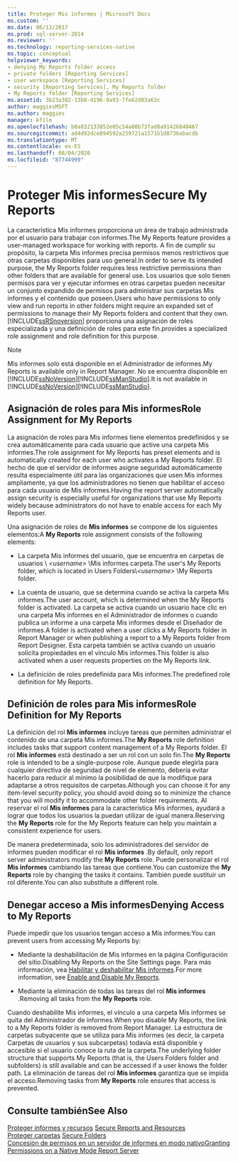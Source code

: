 ```yaml
---
title: Proteger Mis informes | Microsoft Docs
ms.custom: ''
ms.date: 06/13/2017
ms.prod: sql-server-2014
ms.reviewer: ''
ms.technology: reporting-services-native
ms.topic: conceptual
helpviewer_keywords:
- denying My Reports folder access
- private folders [Reporting Services]
- user workspace [Reporting Services]
- security [Reporting Services], My Reports folder
- My Reports folder [Reporting Services]
ms.assetid: 3b23a382-13b8-4196-9a93-7fe62d03a63c
author: maggiesMSFT
ms.author: maggies
manager: kfile
ms.openlocfilehash: b0a832133852e05c54a80b73fad8a91426840467
ms.sourcegitcommit: ad4d92dce894592a259721a1571b1d8736abacdb
ms.translationtype: MT
ms.contentlocale: es-ES
ms.lasthandoff: 08/04/2020
ms.locfileid: "87744999"
---
```

# <a name="secure-my-reports"></a><span data-ttu-id="d600b-102">Proteger Mis informes</span><span class="sxs-lookup"><span data-stu-id="d600b-102">Secure My Reports</span></span>
  <span data-ttu-id="d600b-103">La característica Mis informes proporciona un área de trabajo administrada por el usuario para trabajar con informes.</span><span class="sxs-lookup"><span data-stu-id="d600b-103">The My Reports feature provides a user-managed workspace for working with reports.</span></span> <span data-ttu-id="d600b-104">A fin de cumplir su propósito, la carpeta Mis informes precisa permisos menos restrictivos que otras carpetas disponibles para uso general.</span><span class="sxs-lookup"><span data-stu-id="d600b-104">In order to serve its intended purpose, the My Reports folder requires less restrictive permissions than other folders that are available for general use.</span></span> <span data-ttu-id="d600b-105">Los usuarios que solo tienen permisos para ver y ejecutar informes en otras carpetas pueden necesitar un conjunto expandido de permisos para administrar sus carpetas Mis informes y el contenido que poseen.</span><span class="sxs-lookup"><span data-stu-id="d600b-105">Users who have permissions to only view and run reports in other folders might require an expanded set of permissions to manage their My Reports folders and content that they own.</span></span> [!INCLUDE[ssRSnoversion](../../includes/ssrsnoversion-md.md)] <span data-ttu-id="d600b-106">proporciona una asignación de roles especializada y una definición de roles para este fin.</span><span class="sxs-lookup"><span data-stu-id="d600b-106">provides a specialized role assignment and role definition for this purpose.</span></span>  
  
> [!NOTE]  
>  <span data-ttu-id="d600b-107">Mis informes solo está disponible en el Administrador de informes.</span><span class="sxs-lookup"><span data-stu-id="d600b-107">My Reports is available only in Report Manager.</span></span> <span data-ttu-id="d600b-108">No se encuentra disponible en [!INCLUDE[ssNoVersion](../../includes/ssnoversion-md.md)][!INCLUDE[ssManStudio](../../includes/ssmanstudio-md.md)].</span><span class="sxs-lookup"><span data-stu-id="d600b-108">It is not available in [!INCLUDE[ssNoVersion](../../includes/ssnoversion-md.md)][!INCLUDE[ssManStudio](../../includes/ssmanstudio-md.md)].</span></span>  
  
## <a name="role-assignment-for-my-reports"></a><span data-ttu-id="d600b-109">Asignación de roles para Mis informes</span><span class="sxs-lookup"><span data-stu-id="d600b-109">Role Assignment for My Reports</span></span>  
 <span data-ttu-id="d600b-110">La asignación de roles para Mis informes tiene elementos predefinidos y se crea automáticamente para cada usuario que active una carpeta Mis informes.</span><span class="sxs-lookup"><span data-stu-id="d600b-110">The role assignment for My Reports has preset elements and is automatically created for each user who activates a My Reports folder.</span></span> <span data-ttu-id="d600b-111">El hecho de que el servidor de informes asigne seguridad automáticamente resulta especialmente útil para las organizaciones que usen Mis informes ampliamente, ya que los administradores no tienen que habilitar el acceso para cada usuario de Mis informes.</span><span class="sxs-lookup"><span data-stu-id="d600b-111">Having the report server automatically assign security is especially useful for organizations that use My Reports widely because administrators do not have to enable access for each My Reports user.</span></span>  
  
 <span data-ttu-id="d600b-112">Una asignación de roles de **Mis informes** se compone de los siguientes elementos:</span><span class="sxs-lookup"><span data-stu-id="d600b-112">A **My Reports** role assignment consists of the following elements:</span></span>  
  
-   <span data-ttu-id="d600b-113">La carpeta Mis informes del usuario, que se encuentra en carpetas de usuarios \\ *\<username>* \Mis informes carpeta.</span><span class="sxs-lookup"><span data-stu-id="d600b-113">The user's My Reports folder, which is located in Users Folders\\*\<username>* \My Reports folder.</span></span>  
  
-   <span data-ttu-id="d600b-114">La cuenta de usuario, que se determina cuando se activa la carpeta Mis informes.</span><span class="sxs-lookup"><span data-stu-id="d600b-114">The user account, which is determined when the My Reports folder is activated.</span></span> <span data-ttu-id="d600b-115">La carpeta se activa cuando un usuario hace clic en una carpeta Mis informes en el Administrador de informes o cuando publica un informe a una carpeta Mis informes desde el Diseñador de informes.</span><span class="sxs-lookup"><span data-stu-id="d600b-115">A folder is activated when a user clicks a My Reports folder in Report Manager or when publishing a report to a My Reports folder from Report Designer.</span></span> <span data-ttu-id="d600b-116">Esta carpeta también se activa cuando un usuario solicita propiedades en el vínculo Mis informes.</span><span class="sxs-lookup"><span data-stu-id="d600b-116">This folder is also activated when a user requests properties on the My Reports link.</span></span>  
  
-   <span data-ttu-id="d600b-117">La definición de roles predefinida para Mis informes.</span><span class="sxs-lookup"><span data-stu-id="d600b-117">The predefined role definition for My Reports.</span></span>  
  
## <a name="role-definition-for-my-reports"></a><span data-ttu-id="d600b-118">Definición de roles para Mis informes</span><span class="sxs-lookup"><span data-stu-id="d600b-118">Role Definition for My Reports</span></span>  
 <span data-ttu-id="d600b-119">La definición del rol **Mis informes** incluye tareas que permiten administrar el contenido de una carpeta Mis informes.</span><span class="sxs-lookup"><span data-stu-id="d600b-119">The **My Reports** role definition includes tasks that support content management of a My Reports folder.</span></span> <span data-ttu-id="d600b-120">El rol **Mis informes** está destinado a ser un rol con un solo fin.</span><span class="sxs-lookup"><span data-stu-id="d600b-120">The **My Reports** role is intended to be a single-purpose role.</span></span> <span data-ttu-id="d600b-121">Aunque puede elegirla para cualquier directiva de seguridad de nivel de elemento, debería evitar hacerlo para reducir al mínimo la posibilidad de que la modifique para adaptarse a otros requisitos de carpetas.</span><span class="sxs-lookup"><span data-stu-id="d600b-121">Although you can choose it for any item-level security policy, you should avoid doing so to minimize the chance that you will modify it to accommodate other folder requirements.</span></span> <span data-ttu-id="d600b-122">Al reservar el rol **Mis informes** para la característica Mis informes, ayudará a lograr que todos los usuarios la puedan utilizar de igual manera.</span><span class="sxs-lookup"><span data-stu-id="d600b-122">Reserving the **My Reports** role for the My Reports feature can help you maintain a consistent experience for users.</span></span>  
  
 <span data-ttu-id="d600b-123">De manera predeterminada, solo los administradores del servidor de informes pueden modificar el rol **Mis informes** .</span><span class="sxs-lookup"><span data-stu-id="d600b-123">By default, only report server administrators modify the **My Reports** role.</span></span> <span data-ttu-id="d600b-124">Puede personalizar el rol **Mis informes** cambiando las tareas que contiene.</span><span class="sxs-lookup"><span data-stu-id="d600b-124">You can customize the **My Reports** role by changing the tasks it contains.</span></span> <span data-ttu-id="d600b-125">También puede sustituir un rol diferente.</span><span class="sxs-lookup"><span data-stu-id="d600b-125">You can also substitute a different role.</span></span>  
  
## <a name="denying-access-to-my-reports"></a><span data-ttu-id="d600b-126">Denegar acceso a Mis informes</span><span class="sxs-lookup"><span data-stu-id="d600b-126">Denying Access to My Reports</span></span>  
 <span data-ttu-id="d600b-127">Puede impedir que los usuarios tengan acceso a Mis informes:</span><span class="sxs-lookup"><span data-stu-id="d600b-127">You can prevent users from accessing My Reports by:</span></span>  
  
-   <span data-ttu-id="d600b-128">Mediante la deshabilitación de Mis informes en la página Configuración del sitio.</span><span class="sxs-lookup"><span data-stu-id="d600b-128">Disabling My Reports on the Site Settings page.</span></span> <span data-ttu-id="d600b-129">Para más información, vea [Habilitar y deshabilitar Mis informes](../report-server/enable-and-disable-my-reports.md).</span><span class="sxs-lookup"><span data-stu-id="d600b-129">For more information, see [Enable and Disable My Reports](../report-server/enable-and-disable-my-reports.md).</span></span>  
  
-   <span data-ttu-id="d600b-130">Mediante la eliminación de todas las tareas del rol **Mis informes** .</span><span class="sxs-lookup"><span data-stu-id="d600b-130">Removing all tasks from the **My Reports** role.</span></span>  
  
 <span data-ttu-id="d600b-131">Cuando deshabilite Mis informes, el vínculo a una carpeta Mis informes se quita del Administrador de informes.</span><span class="sxs-lookup"><span data-stu-id="d600b-131">When you disable My Reports, the link to a My Reports folder is removed from Report Manager.</span></span> <span data-ttu-id="d600b-132">La estructura de carpetas subyacente que se utiliza para Mis informes (es decir, la carpeta Carpetas de usuarios y sus subcarpetas) todavía está disponible y accesible si el usuario conoce la ruta de la carpeta.</span><span class="sxs-lookup"><span data-stu-id="d600b-132">The underlying folder structure that supports My Reports (that is, the Users Folders folder and subfolders) is still available and can be accessed if a user knows the folder path.</span></span> <span data-ttu-id="d600b-133">La eliminación de tareas del rol **Mis informes** garantiza que se impida el acceso.</span><span class="sxs-lookup"><span data-stu-id="d600b-133">Removing tasks from **My Reports** role ensures that access is prevented.</span></span>  
  
## <a name="see-also"></a><span data-ttu-id="d600b-134">Consulte también</span><span class="sxs-lookup"><span data-stu-id="d600b-134">See Also</span></span>  
 <span data-ttu-id="d600b-135">[Proteger informes y recursos](secure-reports-and-resources.md) </span><span class="sxs-lookup"><span data-stu-id="d600b-135">[Secure Reports and Resources](secure-reports-and-resources.md) </span></span>  
 <span data-ttu-id="d600b-136">[Proteger carpetas](secure-folders.md) </span><span class="sxs-lookup"><span data-stu-id="d600b-136">[Secure Folders](secure-folders.md) </span></span>  
 [<span data-ttu-id="d600b-137">Concesión de permisos en un servidor de informes en modo nativo</span><span class="sxs-lookup"><span data-stu-id="d600b-137">Granting Permissions on a Native Mode Report Server</span></span>](granting-permissions-on-a-native-mode-report-server.md)  
  
  

